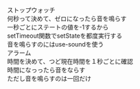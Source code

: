 ストップウォッチ  
何秒って決めて、ゼロになったら音を鳴らす  
一秒ごとにステートの値を-1するから  
setTimeout関数でsetStateを都度実行する  
音を鳴らすのにはuse-soundを使う  
アラーム  
時間を決めて、つど現在時間を１秒ごとに確認  
時間になっったら音をならす  
ただし音を鳴らすのは一回だけ  